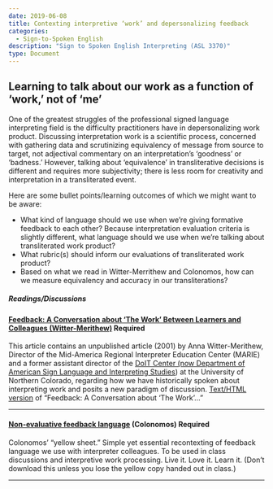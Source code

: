 ```yaml
---
date: 2019-06-08
title: Contexting interpretive ‘work’ and depersonalizing feedback
categories:
  - Sign-to-Spoken English
description: "Sign to Spoken English Interpreting (ASL 3370)"
type: Document
---
```

## Learning to talk about our work as a function of ‘work,’ not of ‘me’

One of the greatest struggles of the professional signed language interpreting field is the difficulty practitioners have in depersonalizing work product. Discussing interpretation work is a scientific process, concerned with gathering data and scrutinizing equivalency of message from source to target, not adjectival commentary on an interpretation’s ‘goodness’ or ‘badness.’ However, talking about ‘equivalence’ in transliterative decisions is different and requires more subjectivity; there is less room for creativity and interpretation in a transliterated event.

Here are some bullet points/learning outcomes of which we might want to be aware:

* What kind of language should we use when we’re giving formative feedback to each other? Because interpretation evaluation criteria is slightly different, what language should we use when we’re talking about transliterated work product?
* What rubric(s) should inform our evaluations of transliterated work product?
* Based on what we read in Witter-Merrithew and Colonomos, how can we measure equivalency and accuracy in our transliterations?

##### Readings/Discussions
#### [Feedback: A Conversation about ‘The Work’ Between Learners and Colleagues (Witter-Merithew)](http://) Required
This article contains an unpublished article (2001) by Anna Witter-Merithew, Director of the Mid-America Regional Interpreter Education Center (MARIE) and a former assistant director of the [DoIT Center (now Department of American Sign Language and Interpreting Studies](http://)) at the University of Northern Colorado, regarding how we have historically spoken about interpreting work and posits a new paradigm of discussion.
[Text/HTML version](http://) of “Feedback: A Conversation about ‘The Work’...”

***

#### [Non-evaluative feedback language](http://) (Colonomos) Required
Colonomos’ “yellow sheet.” Simple yet essential recontexting of feedback language we use with interpreter colleagues. To be used in class discussions and interpretive work processing. Live it. Love it. Learn it. (Don’t download this unless you lose the yellow copy handed out in class.)

***

